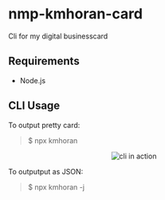 # nmp-kmhoran-card
Cli for my digital businesscard

## Requirements
- Node.js

## CLI Usage
To output pretty card:
> $ npx kmhoran

<p align="center">
  <img alt="cli in action" src="../assets/kmhoran_screenshot.png?raw=true">
</p>

To outputput as JSON:
> $ npx kmhoran -j
